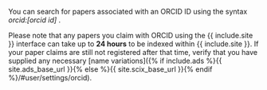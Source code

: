 You can search for papers associated with an ORCID ID using the syntax *orcid:[orcid id]* .

Please note that any papers you claim with ORCID using the {{ include.site }}
interface can take up to **24 hours** to be indexed within {{ include.site }}. If
your paper claims are still not registered after that time, verify
that you have supplied any necessary [name variations]({% if include.ads %}{{ site.ads_base_url }}{% else %}{{ site.scix_base_url }}{% endif %}/#user/settings/orcid).
